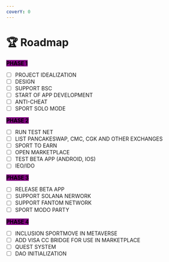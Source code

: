 ```yaml
---
coverY: 0
---
```


# 🏆 Roadmap

<mark style="background-color:purple;">**PHASE 1**</mark>

* [ ] PROJECT IDEALIZATION
* [ ] DESIGN
* [ ] SUPPORT BSC
* [ ] START OF APP DEVELOPMENT
* [ ] ANTI-CHEAT
* [ ] SPORT SOLO MODE

<mark style="background-color:purple;">**PHASE 2**</mark>

* [ ] RUN TEST NET
* [ ] LIST PANCAKESWAP, CMC, CGK AND OTHER EXCHANGES
* [ ] SPORT TO EARN
* [ ] OPEN MARKETPLACE
* [ ] TEST BETA APP (ANDROID, IOS)
* [ ] IEO/IDO

<mark style="background-color:purple;">**PHASE 3**</mark>

* [ ] RELEASE BETA APP
* [ ] SUPPORT SOLANA NERWORK
* [ ] SUPPORT FANTOM NETWORK
* [ ] SPORT MODO PARTY

<mark style="background-color:purple;">**PHASE 4**</mark>

* [ ] INCLUSION SPORTMOVE IN METAVERSE
* [ ] ADD VISA CC BRIDGE FOR USE IN MARKETPLACE
* [ ] QUEST SYSTEM
* [ ] DAO INITIALIZATION
